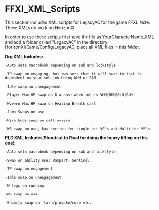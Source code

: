 # FFXI_XML_Scripts
This section includes XML scripts for LegacyAC for the game FFXI.
Note: These XMLs do work on HorizonXI.

In order to use these scripts first save the file as YourCharacterName_XML and add a folder called "LegacyAC" in the directory: HorizonXI/Game/Config/LegacyAC, place all XML files in this folder. 


**Drg XML Includes:**

    -Auto sets macrobook depending on sub and lockstyle

    -TP swap on engaging, has two sets that it will swap to that is dependent on your sub job being WHM or SAM

    -Idle swap on unengagement

    -Player Max HP swap on Dia cast when sub is WHM|RDM|BLU|BLM

    -Wyvern Max HP swap on Healing Breath cast

    -Jump Swaps on use

    -Wyrm body swap on call wyvern

    -WS swap on use, has section for single hit WS's and Multi hit WS's 

    

**PLD XML Includes(Shoutout to Rival for doing the heavy lifting on this one):**

    -Auto sets macrobook depending on sub and lockstyle
  
    -Swap on ability use: Rampart, Sentinel 
  
    -TP swap on engagement
  
    -Idle swap on unengagement

    -W legs on running

    -WS swap on use

    -Enimity swap on flash/provoke/cure etc.

